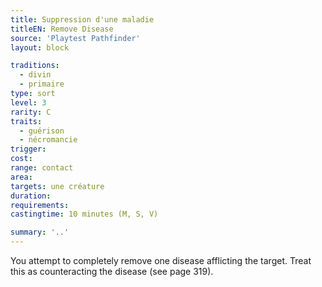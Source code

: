 ```yaml
---
title: Suppression d'une maladie
titleEN: Remove Disease
source: 'Playtest Pathfinder'
layout: block

traditions:
  - divin
  - primaire
type: sort
level: 3
rarity: C
traits:
  - guérison
  - nécromancie
trigger: 
cost: 
range: contact
area: 
targets: une créature
duration: 
requirements: 
castingtime: 10 minutes (M, S, V)

summary: '..'
---
```

You attempt to completely remove one disease afflicting the target. Treat this as counteracting the disease (see page 319).